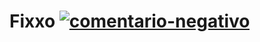 # Fixxo <a href="https://imgbb.com/"><img src="https://i.ibb.co/k4YDCFm/comentario-negativo.png" alt="comentario-negativo" border="0" /></a>

